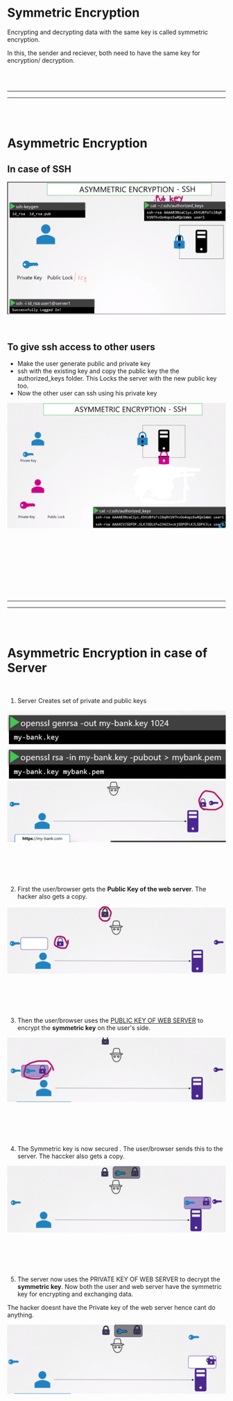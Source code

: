 

# Symmetric Encryption

Encrypting and decrypting data with the same key is called symmetric encryption.

In this, the sender and reciever, both need to have the same key for encryption/ decryption.




<br/>
<br/>

---

---
<br/>
<br/>




# Asymmetric Encryption 


## In case of SSH

![](Images/Pasted%20image%2020230214000754.png)

<br/>

## To give ssh access to other users 

- Make the user generate public and private key
- ssh with the existing key and copy the public key the the authorized_keys folder. This Locks the server with the new public key too.
- Now the other user can ssh using his private key

![](Images/Pasted%20image%2020230213234230.png)



<br/>
<br/>
<br/>
<br/>
<br/>
<br/>
<br/>
<br/>

---

---
<br/>
<br/>



# Asymmetric Encryption in case of Server

<br/>

1.  Server Creates set of private and public keys 

![](Images/Pasted%20image%2020230213232957.png)
![](Images/Pasted%20image%2020230213235224.png)

<br/>
<br/>
<br/>
<br/>

2.  First the user/browser gets the **Public Key of the web server**. The hacker also gets a copy.

![](Images/Pasted%20image%2020230213235353.png)

<br/>
<br/>
<br/>
<br/>

3.  Then the user/browser uses the <u>PUBLIC KEY OF WEB SERVER</u> to encrypt the **symmetric key** on the user's side.

![](Images/Pasted%20image%2020230213235508.png)


<br/>
<br/>
<br/>
<br/>

4.  The Symmetric key is now secured . The user/browser sends this to the server. The haccker also gets a copy.

![](Images/Pasted%20image%2020230213235551.png)


<br/>
<br/>
<br/>
<br/>

5. The server now uses the PRIVATE KEY OF WEB SERVER to decrypt the **symmetric key**. Now both the user and web server have the symmetric key for encrypting and exchanging data.

The hacker doesnt have the Private key of the web server hence cant do anything.

![](Images/Pasted%20image%2020230213235852.png)



